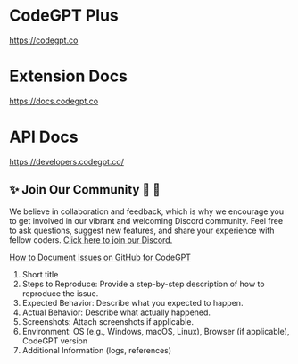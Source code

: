 # CodeGPT Plus 
https://codegpt.co

# Extension Docs
https://docs.codegpt.co

# API Docs
https://developers.codegpt.co/

## ✨ Join Our Community 🤜 🤛
We believe in collaboration and feedback, which is why we encourage you to get involved in our vibrant and welcoming Discord community. Feel free to ask questions, suggest new features, and share your experience with fellow coders.
[Click here to join our Discord.](https://discord.gg/vgTGsVr69s)

[How to Document Issues on GitHub for CodeGPT](https://docs.codegpt.co/docs/tutorial-basics/docs_issues)

1. Short title
2. Steps to Reproduce: Provide a step-by-step description of how to reproduce the issue.
3. Expected Behavior: Describe what you expected to happen.
4. Actual Behavior: Describe what actually happened.
5. Screenshots: Attach screenshots if applicable.
6. Environment: OS (e.g., Windows, macOS, Linux), Browser (if applicable), CodeGPT version
7. Additional Information (logs, references)

